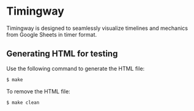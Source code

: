 # Timingway

Timingway is designed to seamlessly visualize timelines and mechanics from Google Sheets in timer format.

## Generating HTML for testing

Use the following command to generate the HTML file:
```bash
$ make
```

To remove the HTML file:
```bash
$ make clean
```
